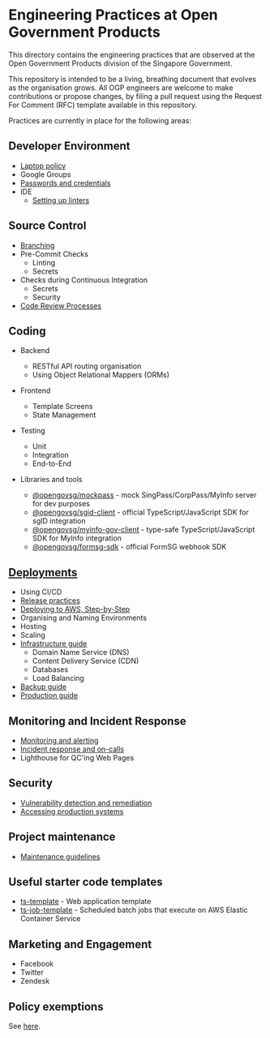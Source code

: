 # Engineering Practices at Open Government Products

This directory contains the engineering practices that are observed at
the Open Government Products division of the Singapore Government.

This repository is intended to be a living, breathing document that
evolves as the organisation grows. All OGP engineers are welcome to make
contributions or propose changes, by filing a pull request using the
Request For Comment (RFC) template available in this repository.

Practices are currently in place for the following areas:

## Developer Environment

- [Laptop policy](./developer-environment/laptops.md)
- Google Groups
- [Passwords and credentials](developer-environment/passwords.md)
- IDE
  - [Setting up linters](https://github.com/opengovsg/ts-template)

## Source Control

- [Branching](./source-control/branching.md)
- Pre-Commit Checks
  - Linting
  - Secrets
- Checks during Continuous Integration
  - Secrets
  - Security
- [Code Review Processes](./source-control/commits-and-prs.md)

## Coding

- Backend
  - RESTful API routing organisation
  - Using Object Relational Mappers (ORMs)

- Frontend
  - Template Screens
  - State Management

- Testing
  - Unit
  - Integration
  - End-to-End

- Libraries and tools
  - [@opengovsg/mockpass](https://www.npmjs.com/package/@opengovsg/mockpass) - mock SingPass/CorpPass/MyInfo server for dev purposes
  - [@opengovsg/sgid-client](https://www.npmjs.com/package/@opengovsg/sgid-client) - official TypeScript/JavaScript SDK for sgID integration
  - [@opengovsg/myinfo-gov-client](https://www.npmjs.com/package/@opengovsg/myinfo-gov-client) - type-safe TypeScript/JavaScript SDK for MyInfo integration
  - [@opengovsg/formsg-sdk](https://www.npmjs.com/package/@opengovsg/formsg-sdk) - official FormSG webhook SDK

## [Deployments](./deploying)

- Using CI/CD
- [Release practices](deploying/release-practices.md)
- [Deploying to AWS, Step-by-Step](./deploying/aws.md)
- Organising and Naming Environments
- Hosting
- Scaling
- [Infrastructure guide](https://docs.google.com/document/d/1vQLuUeSOU9VEffTSF7wFRLqw7LNkrEA4rcd-dYvdOlU/edit?usp=sharing)
  - Domain Name Service (DNS)
  - Content Delivery Service (CDN)
  - Databases
  - Load Balancing
- [Backup guide](https://docs.google.com/document/d/1E7wk6hmbVkyX5rRHVDVhpy3vpQW0wqChcprlBoojc9k/edit?usp=sharing)
- [Production guide](https://docs.google.com/document/d/1Uxui35zRHYJ4CZxYhNXON-1e2QjLQQLn9Q55dgzI_k0/edit?usp=sharing)

## Monitoring and Incident Response

- [Monitoring and alerting](./monitoring-and-incident-response/monitoring.md)
- [Incident response and on-calls](./monitoring-and-incident-response/incident-response.md)
- Lighthouse for QC'ing Web Pages

## Security

- [Vulnerability detection and remediation](./security/vulnerabilities.md)
- [Accessing production systems](./security/accessing-production-systems.md)

## Project maintenance

- [Maintenance guidelines](./maintenance/maintenance.md)

## Useful starter code templates

- [ts-template](https://github.com/opengovsg/ts-template) - Web application template
- [ts-job-template](https://github.com/opengovsg/ts-job-template) - Scheduled batch jobs that execute on AWS Elastic Container Service

## Marketing and Engagement

- Facebook
- Twitter
- Zendesk

## Policy exemptions

See [here](https://docs.google.com/document/d/1-NwsqQNDb9VydMQsWg3g_cTEuCE96N8qZ0y2asHv0gQ/edit?usp=sharing).
